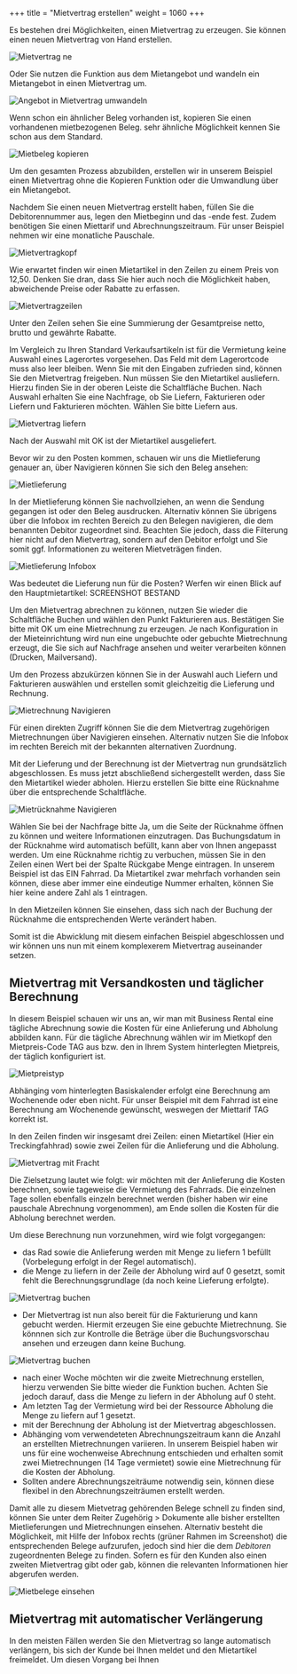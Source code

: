 +++
title = "Mietvertrag erstellen"
weight = 1060
+++

Es bestehen drei Möglichkeiten, einen Mietvertrag zu erzeugen. Sie können einen neuen Mietvertrag von Hand erstellen. 

![Mietvertrag ne](/images/MV.jpg)

Oder Sie nutzen die Funktion aus dem Mietangebot und wandeln ein Mietangebot in einen Mietvertrag um. 

![Angebot in Mietvertrag umwandeln](/images/kopieren.jpg)

Wenn schon ein ähnlicher Beleg vorhanden ist, kopieren Sie einen vorhandenen mietbezogenen Beleg.  sehr ähnliche Möglichkeit kennen Sie schon aus dem Standard.

![Mietbeleg kopieren](/images/copy.jpg)

Um den gesamten Prozess abzubilden, erstellen wir in unserem Beispiel einen Mietvertrag ohne die Kopieren Funktion oder die Umwandlung über ein Mietangebot.

Nachdem Sie einen neuen Mietvertrag erstellt haben, füllen Sie die Debitorennummer aus, legen den Mietbeginn und das -ende fest. Zudem benötigen Sie einen Miettarif und Abrechnungszeitraum. Für unser Beispiel nehmen wir eine monatliche Pauschale.

![Mietvertragkopf](/images/mvthead.jpg)

Wie erwartet finden wir einen Mietartikel in den Zeilen zu einem Preis von 12,50. Denken Sie dran, dass Sie hier auch noch die Möglichkeit haben, abweichende Preise oder Rabatte zu erfassen. 

![Mietvertragzeilen](/images/mvtlines.jpg)

Unter den Zeilen sehen Sie eine Summierung der Gesamtpreise netto, brutto und gewährte Rabatte. 

Im Vergleich zu Ihren Standard Verkaufsartikeln ist für die Vermietung keine Auswahl eines Lagerortes vorgesehen. Das Feld mit dem Lagerortcode muss also leer bleiben. Wenn Sie mit den Eingaben zufrieden sind, können Sie den Mietvertrag freigeben. Nun müssen Sie den Mietartikel ausliefern. Hierzu finden Sie in der oberen Leiste die Schaltfläche Buchen. Nach Auswahl erhalten Sie eine Nachfrage, ob Sie Liefern, Fakturieren oder Liefern und Fakturieren möchten. Wählen Sie bitte Liefern aus.

![Mietvertrag liefern](/images/ship.jpg)

Nach der Auswahl mit OK ist der Mietartikel ausgeliefert. 

Bevor wir zu den Posten kommen, schauen wir uns die Mietlieferung genauer an, über Navigieren können Sie sich den Beleg ansehen:

![Mietlieferung](/images/MLS.jpg)

In der Mietlieferung können Sie nachvollziehen, an wenn die Sendung gegangen ist oder den Beleg ausdrucken. Alternativ können Sie übrigens über die Infobox im rechten Bereich zu den Belegen navigieren, die dem benannten Debitor zugeordnet sind. Beachten Sie jedoch, dass die Filterung hier nicht auf den Mietvertrag, sondern auf den Debitor erfolgt und Sie somit ggf. Informationen zu weiteren Mietveträgen finden.

![Mietlieferung Infobox](/images/mls1.jpg)

Was bedeutet die Lieferung nun für die Posten? Werfen wir einen Blick auf den Hauptmietartikel: SCREENSHOT BESTAND

Um den Mietvertrag abrechnen zu können, nutzen Sie wieder die Schaltfläche Buchen und wählen den Punkt Fakturieren aus. Bestätigen Sie bitte mit OK um eine Mietrechnung zu erzeugen. Je nach Konfiguration in der Mieteinrichtung wird nun eine ungebuchte oder gebuchte Mietrechnung erzeugt, die Sie sich auf Nachfrage ansehen und weiter verarbeiten können (Drucken, Mailversand).

Um den Prozess abzukürzen können Sie in der Auswahl auch Liefern und Fakturieren auswählen und erstellen somit gleichzeitig die Lieferung und Rechnung. 

![Mietrechnung Navigieren](/images/MRE.jpg)

Für einen direkten Zugriff können Sie die dem Mietvertrag zugehörigen Mietrechnungen über Navigieren einsehen. Alternativ nutzen Sie die Infobox im rechten Bereich mit der bekannten alternativen Zuordnung. 

Mit der Lieferung und der Berechnung ist der Mietvertrag nun grundsätzlich abgeschlossen. Es muss jetzt abschließend sichergestellt werden, dass Sie den Mietartikel wieder abholen. Hierzu erstellen Sie bitte eine Rücknahme über die entsprechende Schaltfläche. 

![Mietrücknahme Navigieren](/images/rücknahme.jpg)

Wählen Sie bei der Nachfrage bitte Ja, um die Seite der Rücknahme öffnen zu können und weitere Informationen einzutragen. Das Buchungsdatum in der Rücknahme wird automatisch befüllt, kann aber von Ihnen angepasst werden. Um eine Rücknahme richtig zu verbuchen, müssen Sie in den Zeilen einen Wert bei der Spalte Rückgabe Menge eintragen. In unserem Beispiel ist das EIN Fahrrad. Da Mietartikel zwar mehrfach vorhanden sein können, diese aber immer eine eindeutige Nummer erhalten, können Sie hier keine andere Zahl als 1 eintragen.

In den Mietzeilen können Sie einsehen, dass sich nach der Buchung der Rücknahme die entsprechenden Werte verändert haben. 

Somit ist die Abwicklung mit diesem einfachen Beispiel abgeschlossen und wir können uns nun mit einem komplexerem Mietvertrag auseinander setzen.

## Mietvertrag mit Versandkosten und täglicher Berechnung ##

In diesem Beispiel schauen wir uns an, wir man mit Business Rental eine tägliche Abrechnung sowie die Kosten für eine Anlieferung und Abholung abbilden kann. 
Für die tägliche Abrechnung wählen wir im Mietkopf den Mietpreis-Code TAG aus bzw. den in Ihrem System hinterlegten Mietpreis, der täglich konfiguriert ist.

![Mietpreistyp](/images/mietpreis_tgl.jpg)

Abhänging vom hinterlegten Basiskalender erfolgt eine Berechnung am Wochenende oder eben nicht. Für unser Beispiel mit dem Fahrrad ist eine Berechnung am Wochenende gewünscht, weswegen der Miettarif TAG korrekt ist.

In den Zeilen finden wir insgesamt drei Zeilen: einen Mietartikel (Hier ein Treckingfahhrad) sowie zwei Zeilen für die Anlieferung und die Abholung. 

![Mietvertrag mit Fracht](/images/MVT_compl.jpg)

Die Zielsetzung lautet wie folgt: wir möchten mit der Anlieferung die Kosten berechnen, sowie tageweise die Vermietung des Fahrrads. Die einzelnen Tage sollen ebenfalls einzeln berechnet werden (bisher haben wir eine pauschale Abrechnung vorgenommen), am Ende sollen die Kosten für die Abholung berechnet werden.

Um diese Berechnung nun vorzunehmen, wird wie folgt vorgegangen:
- das Rad sowie die Anlieferung werden mit Menge zu liefern 1 befüllt (Vorbelegung erfolgt in der Regel automatisch).
- die Menge zu liefern in der Zeile der Abholung wird auf 0 gesetzt, somit fehlt die Berechnungsgrundlage (da noch keine Lieferung erfolgte).

![Mietvertrag buchen](/images/menge0.jpg)

- Der Mietvertrag ist nun also bereit für die Fakturierung und kann gebucht werden. Hiermit erzeugen Sie eine gebuchte Mietrechnung. Sie könnnen sich zur Kontrolle die Beträge über die Buchungsvorschau ansehen und erzeugen dann keine Buchung.

![Mietvertrag buchen](/images/buchen.jpg)

- nach einer Woche möchten wir die zweite Mietrechnung erstellen, hierzu verwenden Sie bitte wieder die Funktion buchen. Achten Sie jedoch darauf, dass die Menge zu liefern in der Abholung auf 0 steht.
- Am letzten Tag der Vermietung wird bei der Ressource Abholung die Menge zu liefern auf 1 gesetzt.
- mit der Berechnung der Abholung ist der Mietvertrag abgeschlossen.
- Abhänging vom verwendeteten Abrechnungszeitraum kann die Anzahl an erstellten Mietrechnungen variieren. In unserem Beispiel haben wir uns für eine wochenweise Abrechnung entschieden und erhalten somit zwei Mietrechnungen (14 Tage vermietet) sowie eine Mietrechnung für die Kosten der Abholung.
- Sollten andere Abrechnungszeiträume notwendig sein, können diese flexibel in den Abrechnungszeiträumen erstellt werden.

Damit alle zu diesem Mietvetrag gehörenden Belege schnell zu finden sind, können Sie unter dem Reiter Zugehörig > Dokumente alle bisher erstellten Mietlieferungen und Mietrechnungen einsehen. Alternativ besteht die Möglichkeit, mit Hilfe der Infobox rechts (grüner Rahmen im Screenshot) die entsprechenden Belege aufzurufen, jedoch sind hier die dem *Debitoren* zugeordnenten Belege zu finden. Sofern es für den Kunden also einen zweiten Mietvertrag gibt oder gab, können die relevanten Informationen hier abgerufen werden.

![Mietbelege einsehen](/images/mvlief.jpg)

## Mietvertrag mit automatischer Verlängerung

In den meisten Fällen werden Sie den Mietvertrag so lange automatisch verlängern, bis sich der Kunde bei Ihnen meldet und den Mietartikel freimeldet. Um diesen Vorgang bei Ihnen 